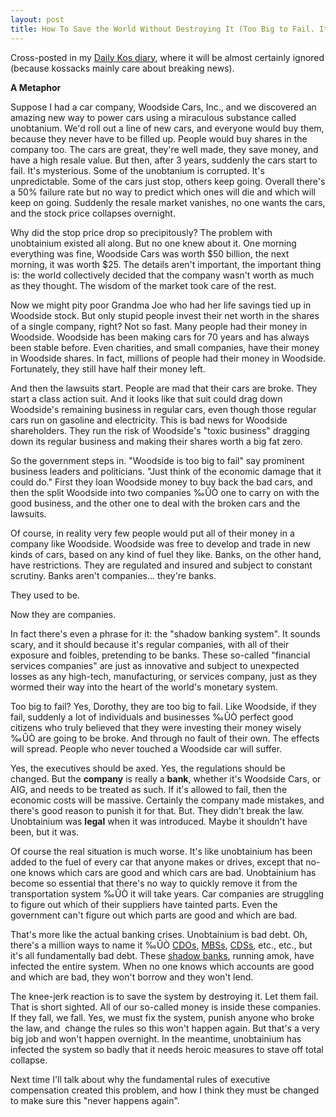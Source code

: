 ```yaml
---
layout: post
title: How To Save the World Without Destroying It (Too Big to Fail. It's True.)
---
```

<p>Cross-posted in my <a href="http://www.dailykos.com/storyonly/2009/3/10/221044/885/841/707001">Daily Kos diary</a>, where it will be almost certainly ignored (because kossacks mainly care about breaking news).</p><p><strong>A Metaphor</strong></p><p>Suppose I had a car company, Woodside Cars, Inc., and we discovered an amazing new way to power cars using a miraculous substance called unobtanium. We'd roll out a line of new cars, and everyone would buy them, because they never have to be filled up. People would buy shares in the company too. The cars are great, they're well made, they save money, and have a high resale value. But then, after 3 years, suddenly the cars start to fail. It's mysterious. Some of the unobtanium is corrupted. It's unpredictable. Some of the cars just stop, others keep going. Overall there's a 50% failure rate but no way to predict which ones will die and which will keep on going. Suddenly the resale market vanishes, no one wants the cars, and the stock price collapses overnight.</p><p>Why did the stop price drop so precipitously? The problem with unobtainium existed all along. But no one knew about it. One morning everything was fine, Woodside Cars was worth $50 billion, the next morning, it was worth $25. The details aren't important, the important thing is: the world collectively decided that the company wasn't worth as much as they thought. The wisdom of the market took care of the rest.</p><p>Now we might pity poor Grandma Joe who had her life savings tied up in Woodside stock. But only stupid people invest their net worth in the shares of a single company, right? Not so fast. Many people had their money in Woodside. Woodside has been making cars for 70 years and has always been stable before. Even charities, and small companies, have their money in Woodside shares. In fact, millions of people had their money in Woodside. Fortunately, they still have half their money left.</p><p>And then the lawsuits start. People are mad that their cars are broke. They start a class action suit. And it looks like that suit could drag down Woodside's remaining business in regular cars, even though those regular cars run on gasoline and electricity. This is bad news for Woodside shareholders. They run the risk of Woodside's "toxic business" dragging down its regular business and making their shares worth a big fat zero.</p><p>So the government steps in. "Woodside is too big to fail" say prominent business leaders and politicians. "Just think of the economic damage that it could do." First they loan Woodside money to buy back the bad cars, and then the split Woodside into two companies ‰ÛÒ one to carry on with the good business, and the other one to deal with the broken cars and the lawsuits.</p><p>Of course, in reality very few people would put all of their money in a company like Woodside. Woodside was free to develop and trade in new kinds of cars, based on any kind of fuel they like. Banks, on the other hand, have restrictions. They are regulated and insured and subject to constant scrutiny. Banks aren't companies... they're banks.</p><p>They used to be.</p><p>Now they are companies.</p><p>In fact there's even a phrase for it: the "shadow banking system". It sounds scary, and it should because it's regular companies, with all of their exposure and foibles, pretending to be banks. These so-called "financial services companies" are just as innovative and subject to unexpected losses as any high-tech, manufacturing, or services company, just as they wormed their way into the heart of the world's monetary system.</p><p>Too big to fail? Yes, Dorothy, they are too big to fail. Like Woodside, if they fail, suddenly a lot of individuals and businesses ‰ÛÒ perfect good citizens who truly believed that they were investing their money wisely ‰ÛÒ are going to be broke. And through no fault of their own. The effects will spread. People who never touched a Woodside car will suffer.</p><p>Yes, the executives should be axed. Yes, the regulations should be changed. But the <strong>company</strong> is really a <strong>bank</strong>, whether it's Woodside Cars, or AIG, and needs to be treated as such. If it's allowed to fail, then the economic costs will be massive. Certainly the company made mistakes, and there's good reason to punish it for that. But. They didn't break the law. Unobtainium was <strong>legal</strong> when it was introduced. Maybe it shouldn't have been, but it was.</p><p>Of course the real situation is much worse. It's like unobtainium has been added to the fuel of every car that anyone makes or drives, except that no-one knows which cars are good and which cars are bad. Unobtainium has become so essential that there's no way to quickly remove it from the transportation system ‰ÛÒ it will take years. Car companies are struggling to figure out which of their suppliers have tainted parts. Even the government can't figure out which parts are good and which are bad.</p><p>That's more like the actual banking crises. Unobtainium is bad debt. Oh, there's a million ways to name it ‰ÛÒ <a href="http://en.wikipedia.org/wiki/Collateralized_debt_obligation">CDOs</a>, <a href="http://en.wikipedia.org/wiki/Mortgage-backed_security">MBSs</a>, <a href="http://en.wikipedia.org/wiki/Credit_default_swap">CDSs</a>, etc., etc., but it's all fundamentally bad debt. These <a href="http://en.wikipedia.org/wiki/Shadow_banking_system">shadow banks</a>, running amok, have infected the entire system. When no one knows which accounts are good and which are bad, they won't borrow and they won't lend.</p><p>The knee-jerk reaction is to save the system by destroying it. Let them fail. That is short sighted. All of our so-called money is inside these companies. If they fall, we fall. Yes, we must fix the system, punish anyone who broke the law, and&#160; change the rules so this won't happen again. But that's a very big job and won't happen overnight. In the meantime, unobtainium has infected the system so badly that it needs heroic measures to stave off total collapse.</p><p>Next time I'll talk about why the fundamental rules of executive compensation created this problem, and how I think they must be changed to make sure this "never happens again".</p>
